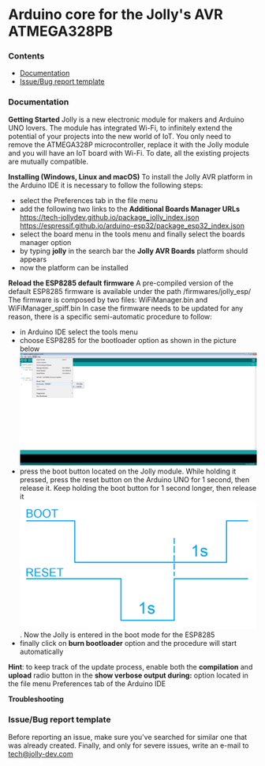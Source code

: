 # Arduino core for the Jolly's AVR ATMEGA328PB

### Contents
  - [Documentation](#documentation)
  - [Issue/Bug report template](#issuebug-report-template)

### Documentation

**Getting Started**
Jolly is a new electronic module for makers and Arduino UNO lovers. 
The module has integrated Wi-Fi, to infinitely extend the potential of your projects into the new world of IoT.
You only need to remove the ATMEGA328P microcontroller, replace it with the Jolly module and you will have an IoT board with Wi-Fi.
To date, all the existing projects are mutually compatible.

**Installing (Windows, Linux and macOS)**
To install the Jolly AVR platform in the Arduino IDE it is necessary to follow the following steps:
  - select the Preferences tab in the file menu
  - add the following two links to the **Additional Boards Manager URLs**
    https://tech-jollydev.github.io/package_jolly_index.json
    https://espressif.github.io/arduino-esp32/package_esp32_index.json
  - select the board menu in the tools menu and finally select the boards manager option
  - by typing **jolly** in the search bar the **Jolly AVR Boards** platform should appears
  - now the platform can be installed

**Reload the ESP8285 default firmware**
A pre-compiled version of the default ESP8285 firmware is available under the path /firmwares/jolly_esp/
The firmware is composed by two files: WiFiManager.bin and WiFiManager_spiff.bin
In case the firmware needs to be updated for any reason, there is a specific semi-automatic procedure to follow:
  - in Arduino IDE select the tools menu
  - choose ESP8285 for the bootloader option as shown in the picture below![](/bootimg.png)
  - press the boot button located on the Jolly module. While holding it pressed, press the reset button on the Arduino UNO for 1 second, then release it. Keep holding the boot button for 1 second longer, then release it ![](/boot_sequence.png). Now the Jolly is entered in the boot mode for the ESP8285
  - finally click on **burn bootloader** option and the procedure will start automatically

**Hint**: to keep track of the update process, enable both the **compilation** and **upload** radio button in the **show verbose output during:** option located in the file menu Preferences tab of the Arduino IDE

**Troubleshooting**

### Issue/Bug report template
Before reporting an issue, make sure you've searched for similar one that was already created.
Finally, and only for severe issues, write an e-mail to tech@jolly-dev.com
